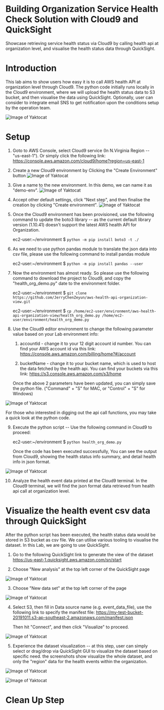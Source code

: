 # Building Organization Service Health Check Solution with Cloud9 and QuickSight
Showcase retrieving service health status via Cloud9 by calling health api at organization level, and visualise the health status data through QuickSight.


# Introduction
This lab aims to show users how easy it is to call AWS health API at organization level through Cloud9. The python code initially runs locally in the Cloud9 environment, where we will upload the health status data to S3 bucket, and then visualise the data using QuickSight. Optionally, user can consider to integrate email SNS to get notification upon the conditions setup by the operation team.

![Image of Yaktocat](https://github.com/JerryChenZeyun/aws-health-api-organization-view/blob/master/Screen%20Shot%202020-02-23%20at%209.02.34%20pm.png)


# Setup
1. Goto to AWS Console, select Cloud9 service (In N.Virginia Region -- "us-east-1"). Or simply click the following link:
https://console.aws.amazon.com/cloud9/home?region=us-east-1

2. Create a new Cloud9 environment by Clicking the "Create Environment" button
![Image of Yaktocat](https://github.com/JerryChenZeyun/aws-health-api-organization-view/blob/master/Screen%20Shot%202020-02-23%20at%209.30.48%20pm.png)

3. Give a name to the new environment. In this demo, we can name it as "demo-env". 
![Image of Yaktocat](https://github.com/JerryChenZeyun/aws-health-api-organization-view/blob/master/Screen%20Shot%202020-02-23%20at%209.32.55%20pm.png)

4. Accept other default settings, click "Next step", and then finalise the creation by clicking "Create environment".
![Image of Yaktocat](https://github.com/JerryChenZeyun/aws-health-api-organization-view/blob/master/Screen%20Shot%202020-02-23%20at%209.34.54%20pm.png)

5. Once the Cloud9 environment has been provisioned, use the following command to update the boto3 library -- as the current default library version (1.10.41) doesn't support the latest AWS health API for Organization.

    ec2-user:~/environment $ `python -m pip install boto3 -t ./`

6. As we need to use python pandas module to translate the json data into csv file, please use the following command to install pandas module

    ec2-user:~/environment $ `python -m pip install pandas --user`
    
7. Now the environment has almost ready. So please use the following command to download the project to Cloud9, and copy the "health_org_demo.py" date to the environment folder.

    ec2-user:~/environment $ `git clone https://github.com/JerryChenZeyun/aws-health-api-organization-view.git`
    
    ec2-user:~/environment $ `cp /home/ec2-user/environment/aws-health-api-organization-view/health_org_demo.py /home/ec2-user/environment/health_org_demo.py`

8. Use the Cloud9 editor environment to change the following parameter value based on your Lab environment info:

    1) accountId - change it to your 12 digit account id number. You can find your AWS account id via this link:
    https://console.aws.amazon.com/billing/home?#/account
    
    2) bucketName - change it to your bucket name, which is used to host the data fetched by the health api. You can find your buckets via this link:
    https://s3.console.aws.amazon.com/s3/home

    Once the above 2 parameters have been updated, you can simply save the python file. 
    ("Command" + "S" for MAC, or "Control" + "S" for Windows)

![Image of Yaktocat](https://github.com/JerryChenZeyun/aws-health-api-organization-view/blob/master/Screen%20Shot%202020-02-27%20at%208.24.34%20pm.png)


   For those who interested in digging out the api call functions, you may take a quick look at the python code.    



9. Execute the python script -- Use the following command in Cloud9 to proceed:

    ec2-user:~/environment $ `python health_org_demo.py`


   Once the code has been executed successfully, You can see the output from Cloud9, showing the health status info summary, and detail health info in json format. 
   
![Image of Yaktocat](https://github.com/JerryChenZeyun/aws-health-api-organization-view/blob/master/Screen%20Shot%202020-02-27%20at%208.35.19%20pm.png)

10. Analyze the health event data printed at the Cloud9 terminal. In the Cloud9 terminal, we will find the json format data retrieved from health api call at organization level. 


# Visualize the health event csv data through QuickSight

After the python script has been executed, the health status data would be stored in S3 bucket as csv file. We can utilise various tooling to visualise the dataset. In this Lab, we are going to use QuickSight.

1. Go to the following QuickSight link to generate the view of the dataset
https://us-east-1.quicksight.aws.amazon.com/sn/start

2. Choose "New analysis" at the top left corner of the QuickSight page

![Image of Yaktocat](https://github.com/JerryChenZeyun/aws-health-api-organization-view/blob/master/Screen%20Shot%202020-02-27%20at%209.46.46%20pm.png)

3. Choose "New data set" at the top left corner of the page

![Image of Yaktocat](https://github.com/JerryChenZeyun/aws-health-api-organization-view/blob/master/Screen%20Shot%202020-02-27%20at%209.52.27%20pm.png)

4. Select S3, then fill in Data source name (e.g. event_data_file), use the following link to specify the manifest file:
https://my-test-bucket-20191011.s3-ap-southeast-2.amazonaws.com/manifest.json

   Then hit "Connect", and then click "Visualize" to proceed. 

![Image of Yaktocat](https://github.com/JerryChenZeyun/aws-health-api-organization-view/blob/master/Screen%20Shot%202020-02-27%20at%209.58.07%20pm.png)

5. Experience the dataset visualization -- at this step, user can simply select or drag/drop via QuickSight GUI to visualize the dataset based on specific need. the screenshots show visualize the whole dataset, and only the "region" data for the health events within the organization.

![Image of Yaktocat](https://github.com/JerryChenZeyun/aws-health-api-organization-view/blob/master/Screen%20Shot%202020-02-27%20at%2010.04.33%20pm.png)

![Image of Yaktocat](https://github.com/JerryChenZeyun/aws-health-api-organization-view/blob/master/Screen%20Shot%202020-02-27%20at%2010.04.52%20pm.png)


# Clean Up Step




